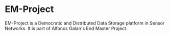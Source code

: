 # EM-Project
EM-Project is a Democratic and Distributed Data Storage platform in Sensor Networks. It is part of Alfonos Galan's End Master Project.
